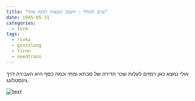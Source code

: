 ```yaml
---
title: "טרם תומלל - חשבון הוצאות רבקה אזוף"
date: 1945-05-31
categories:
  - form
tags:
  - rivka
  - ginstlung
  - firon
  - needtrans
---
```


אולי נמצא כאן רמזים לעלות שכר הדירה של סבתא
ומתי וכמה כסף היא העבירה דרך גינסטלונג.

![text](/pupko-papers/assets/images/1945-05-31-accounting.jpg)



